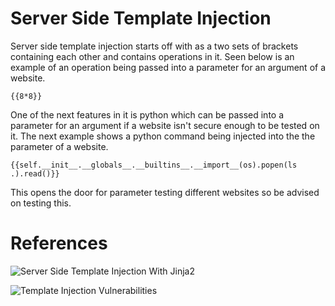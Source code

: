 # Server Side Template Injection

Server side template injection starts off with as a two sets of brackets containing each other and contains operations in it. Seen below is an example of an operation being passed into a parameter for an argument of a website.

```
{{8*8}}
``` 

One of the next features in it is python which can be passed into a parameter for an argument if a website isn't secure enough to be tested on it. The next example shows a python command being injected into the the parameter of a website.


```
{{self.__init__.__globals__.__builtins__.__import__(os).popen(ls .).read()}}
```

This opens the door for parameter testing different websites so be advised on testing this.


# References

![Server Side Template Injection With Jinja2](https://www.onsecurity.io/blog/server-side-template-injection-with-jinja2/)

![Template Injection Vulnerabilities](https://www.paloaltonetworks.com/blog/cloud-security/template-injection-vulnerabilities/)

